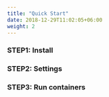 ```yaml
---
title: "Quick Start"
date: 2018-12-29T11:02:05+06:00
weight: 2
---
```


### STEP1: Install

### STEP2: Settings

### STEP3: Run containers


